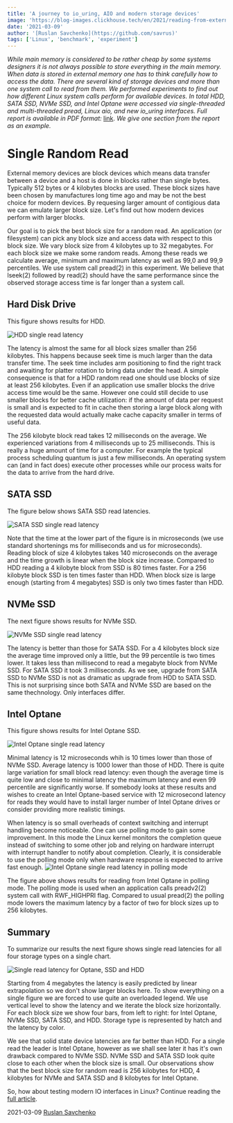 ```yaml
---
title: 'A journey to io_uring, AIO and modern storage devices'
image: 'https://blog-images.clickhouse.tech/en/2021/reading-from-external-memory/all-single-read.png'
date: '2021-03-09'
author: '[Ruslan Savchenko](https://github.com/savrus)'
tags: ['Linux', 'benchmark', 'experiment']
---
```


*While main memory is considered to be rather cheap by some systems designers it is not always possible to store everything in the main memory. When data is stored in external memory one has to think carefully how to access the data. There are several kind of storage devices and more than one system call to read from them. We performed experiments to find out how different Linux system calls perform for available devices. In total HDD, SATA SSD, NVMe SSD, and Intel Optane were accessed via single-threaded and multi-threaded pread, Linux aio, and new io_uring interfaces. Full report is available in PDF format:* [link](https://arxiv.org/pdf/2102.11198). *We give one section from the report as an example.*

# Single Random Read

External memory devices are block devices which means data transfer between a device and a host is done in blocks rather than single bytes. Typically 512 bytes or 4 kilobytes blocks are used. These block sizes have been chosen by manufactures long time ago and may be not the best choice for modern devices. By requesing larger amount of contigious data we can emulate larger block size. Let's find out how modern devices perform with larger blocks.

Our goal is to pick the best block size for a random read. An application (or filesystem) can pick any block size and access data with respect to this block size. We vary block size from 4 kilobytes up to 32 megabytes. For each block size we make some random reads. Among these reads we calculate average, minimum and maximum latency as well as 99,0 and 99,9 percentiles. We use system call pread(2) in this experiment. We believe that lseek(2) followed by read(2) should have the same performance since the observed storage access time is far longer than a system call.

## Hard Disk Drive

This figure shows results for HDD.

![HDD single read latency](https://blog-images.clickhouse.tech/en/2021/reading-from-external-memory/hdd-single-read.png)

The latency is almost the same for all block sizes smaller than 256 kilobytes. This happens because seek time is much larger than the data transfer time. The seek time includes arm positioning to find the right track and awaiting for platter rotation to bring data under the head. A simple consequence is that for a HDD random read one should use blocks of size at least 256 kilobytes. Even if an application use smaller blocks the drive access time would be the same. However one could still decide to use smaller blocks for better cache utilization: if the amount of data per request is small and is expected to fit in cache then storing a large block along with the requested data would actually make cache capacity smaller in terms of useful data.

The 256 kilobyte block read takes 12 milliseconds on the average. We experienced variations from 4 milliseconds up to 25 milliseconds.  This is really a huge amount of time for a computer. For example the typical process scheduling quantum is just a few milliseconds. An operating system can (and in fact does) execute other processes while our process waits for the data to arrive from the hard drive.

## SATA SSD

The figure below shows SATA SSD read latencies.

![SATA SSD single read latency](https://blog-images.clickhouse.tech/en/2021/reading-from-external-memory/ssd-single-read.png)

Note that the time at the lower part of the figure is in microseconds (we use standard shortenings ms for milliseconds and us for microseconds). Reading block of size 4 kilobytes takes 140 microseconds on the average and the time growth is linear when the block size increase. Compared to HDD reading a 4 kilobyte block from SSD is 80 times faster. For a 256 kilobyte block SSD is ten times faster than HDD. When block size is large enough (starting from 4 megabytes) SSD is only two times faster than HDD.

## NVMe SSD

The next figure shows results for NVMe SSD.

![NVMe SSD single read latency](https://blog-images.clickhouse.tech/en/2021/reading-from-external-memory/nvme-single-read.png)

The latency is better than those for SATA SSD. For a 4 kilobytes block size the average time improved only a little, but the 99 percentile is two times lower. It takes less than millisecond to read a megabyte block from NVMe SSD. For SATA SSD it took 3 milliseconds. As we see, upgrade from SATA SSD to NVMe SSD is not as dramatic as upgrade from HDD to SATA SSD. This is not surprising since both SATA and NVMe SSD are based on the same thechnology. Only interfaces differ.

## Intel Optane

This figure shows results for Intel Optane SSD.

![Intel Optane single read latency](https://blog-images.clickhouse.tech/en/2021/reading-from-external-memory/optane-single-read.png)

Minimal latency is 12 microseconds whih is 10 times lower than those of NVMe SSD. Average latency is 1000 lower than those of HDD. There is quite large variation for small block read latency: even though the average time is quite low and close to minimal latency the maximum latency and even 99 percentile are significantly worse. If somebody looks at these results and wishes to create an Intel Optane-based service with 12 microsecond latency for reads they would have to install larger number of Intel Optane drives or consider providing more realistic timings.

When latency is so small overheads of context switching and interrupt handling become noticeable. One can use polling mode to gain some improvement. In this mode the Linux kernel monitors the completion queue instead of switching to some other job and relying on hardware interrupt with interrupt handler to notify about completion. Clearly, it is considerable to use the polling mode only when hardware response is expected to arrive fast enough.
![Intel Optane single read latency in polling mode](https://blog-images.clickhouse.tech/en/2021/reading-from-external-memory/optane-single-hipri-read.png)

The figure above shows results for reading from Intel Optane in polling mode. The polling mode is used when an application calls preadv2(2) system call with RWF\_HIGHPRI flag. Compared to usual pread(2) the polling mode lowers the maximum latency by a factor of two for block sizes up to 256 kilobytes.

## Summary

To summarize our results the next figure shows single read latencies for all four storage types on a single chart.

![Single read latency for Optane, SSD and HDD](https://blog-images.clickhouse.tech/en/2021/reading-from-external-memory/all-single-read.png)

Starting from 4 megabytes the latency is easily predicted by linear extrapolation so we don't show larger blocks here. To show everything on a single figure we are forced to use quite an overloaded legend. We use vertical level to show the latency and we iterate the block size horizontally. For each block size we show four bars, from left to right: for Intel Optane, NVMe SSD, SATA SSD, and HDD. Storage type is represented by hatch and the latency by color.

We see that solid state device latencies are far better than HDD. For a single read the leader is Intel Optane, however as we shall see later it has it's own drawback compared to NVMe SSD. NVMe SSD and SATA SSD look quite close to each other when the block size is small. Our observations show that the best block size for random read is 256 kilobytes for HDD, 4 kilobytes for NVMe and SATA SSD and 8 kilobytes for Intel Optane.

So, how about testing modern IO interfaces in Linux? Continue reading the [full article](https://arxiv.org/pdf/2102.11198).

2021-03-09 [Ruslan Savchenko](https://github.com/savrus)

